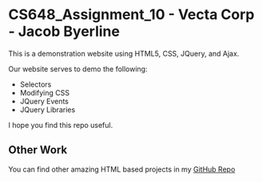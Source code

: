 # CS648_Assignment_10 - Vecta Corp - Jacob Byerline

This is a demonstration website using HTML5, CSS, JQuery, and Ajax. 

Our website serves to demo the following:
- Selectors
- Modifying CSS
- JQuery Events
- JQuery Libraries

I hope you find this repo useful.

## Other Work

You can find other amazing HTML based projects in my [GitHub Repo](https://github.com/jbyerline)
